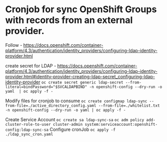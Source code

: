 # Cronjob for sync OpenShift Groups with records from an external provider.

Follow - https://docs.openshift.com/container-platform/4.3/authentication/identity_providers/configuring-ldap-identity-provider.html

create secret for LDAP - https://docs.openshift.com/container-platform/4.3/authentication/identity_providers/configuring-ldap-identity-provider.html#identity-provider-creating-ldap-secret_configuring-ldap-identity-provider
`oc create secret generic ldap-secret --from-literal=bindPassword="$SVCALDAPBIND" -n openshift-config --dry-run -o yaml  | oc apply -f -`

Modify files for cronjob to consume
`oc create configmap ldap-sync --from-file=./active_directory_config.yaml --from-file=./whitelist.txt  -n openshift-config --dry-run -o yaml | oc apply -f -`

Create Service Account 
`oc create sa ldap-sync-sa`
`oc adm policy add-cluster-role-to-user cluster-admin system:serviceaccount:openshift-config:ldap-sync-sa`
Configure cronJob
`oc apply -f ./ldap_sync_cron.yaml`